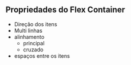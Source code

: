 ## Propriedades do Flex Container

* Direção dos itens
* Multi linhas
* alinhamento
    * principal
    * cruzado
* espaços entre os itens
